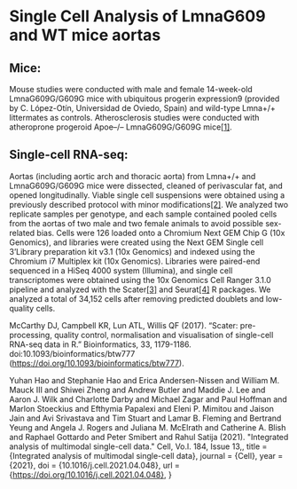 # Single Cell Analysis of LmnaG609 and WT mice aortas

## Mice:

Mouse studies were conducted with male and female 14-week-old LmnaG609G/G609G mice with ubiquitous progerin expression9 (provided by C. López-Otín, Universidad de Oviedo, Spain) and wild-type Lmna+/+ littermates as controls. Atherosclerosis studies were conducted with atheroprone progeroid Apoe–/– LmnaG609G/G609G mice[[1]](#1).

## Single-cell RNA-seq:

Aortas (including aortic arch and thoracic aorta) from Lmna+/+ and LmnaG609G/G609G mice were dissected, cleaned of perivascular fat, and opened longitudinally. Viable single cell suspensions were obtained using a previously described protocol with minor modifications[[2]](#2). We analyzed two replicate samples per genotype, and each sample contained pooled cells from the aortas of two male and two female animals to avoid possible sex-related bias. Cells were 126 loaded onto a Chromium Next GEM Chip G (10x Genomics), and libraries were created using the Next GEM Single cell 3’Library preparation kit v3.1 (10x Genomics) and indexed using the Chromium i7 Multiplex kit (10x Genomics). Libraries were paired-end sequenced in a HiSeq 4000 system (Illumina), and single cell transcriptomes were obtained using the 10x Genomics Cell Ranger 3.1.0 pipeline and analyzed with the Scater[[3]](#3) and Seurat[[4]](#4) R packages. We analyzed a total of 34,152 cells after removing predicted doublets and low-quality cells.



McCarthy DJ, Campbell KR, Lun ATL, Willis QF (2017). “Scater: pre-processing, quality control, normalisation and visualisation of single-cell RNA-seq data in R.” Bioinformatics, 33, 1179-1186. doi:10.1093/bioinformatics/btw777 (https://doi.org/10.1093/bioinformatics/btw777).

Yuhan Hao and Stephanie Hao and Erica Andersen-Nissen and William M. Mauck III and Shiwei Zheng and Andrew Butler and Maddie J. Lee and Aaron J. Wilk and Charlotte Darby and Michael Zagar and Paul Hoffman and Marlon Stoeckius and Efthymia Papalexi and Eleni P. Mimitou and Jaison Jain and Avi Srivastava and Tim Stuart and Lamar B. Fleming and Bertrand Yeung and Angela J. Rogers and Juliana M. McElrath and Catherine A. Blish and Raphael Gottardo and Peter Smibert and Rahul Satija (2021). "Integrated analysis of multimodal single-cell data." Cell, Vo.l. 184, Issue 13,,
  title = {Integrated analysis of multimodal single-cell data},
  journal = {Cell},
  year = {2021},
  doi = {10.1016/j.cell.2021.04.048},
  url = {https://doi.org/10.1016/j.cell.2021.04.048},
}
